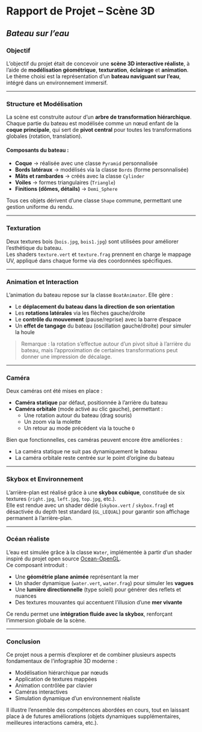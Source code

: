 # Rapport de Projet – Scène 3D  
## *Bateau sur l’eau*

### Objectif
L’objectif du projet était de concevoir une **scène 3D interactive réaliste**, à l’aide de **modélisation géométrique**, **texturation**, **éclairage** et **animation**.  
Le thème choisi est la représentation d’un **bateau naviguant sur l’eau**, intégré dans un environnement immersif.

---

### Structure et Modélisation

La scène est construite autour d’un **arbre de transformation hiérarchique**.  
Chaque partie du bateau est modélisée comme un nœud enfant de la **coque principale**, qui sert de **pivot central** pour toutes les transformations globales (rotation, translation).

#### Composants du bateau :
- **Coque** → réalisée avec une classe `Pyramid` personnalisée
- **Bords latéraux** → modélisés via la classe `Bords` (forme personnalisée)
- **Mâts et rambardes** → créés avec la classe `Cylinder`
- **Voiles** → formes triangulaires (`Triangle`)
- **Finitions (dômes, détails)** → `Demi_Sphere`

Tous ces objets dérivent d’une classe `Shape` commune, permettant une gestion uniforme du rendu.

---

### Texturation

Deux textures bois (`bois.jpg`, `bois1.jpg`) sont utilisées pour améliorer l’esthétique du bateau.  
Les shaders `texture.vert` et `texture.frag` prennent en charge le mappage UV, appliqué dans chaque forme via des coordonnées spécifiques.

---

### Animation et Interaction

L’animation du bateau repose sur la classe `BoatAnimator`. Elle gère :
- Le **déplacement du bateau dans la direction de son orientation**
- Les **rotations latérales** via les flèches gauche/droite
- Le **contrôle du mouvement** (pause/reprise) avec la barre d’espace
- Un **effet de tangage** du bateau (oscillation gauche/droite) pour simuler la houle

> Remarque : la rotation s’effectue autour d’un pivot situé à l’arrière du bateau, mais l’approximation de certaines transformations peut donner une impression de décalage.

---

### Caméra

Deux caméras ont été mises en place :
- **Caméra statique** par défaut, positionnée à l’arrière du bateau
- **Caméra orbitale** (mode activé au clic gauche), permettant :
  - Une rotation autour du bateau (drag souris)
  - Un zoom via la molette
  - Un retour au mode précédent via la touche `O`

Bien que fonctionnelles, ces caméras peuvent encore être améliorées :
- La caméra statique ne suit pas dynamiquement le bateau
- La caméra orbitale reste centrée sur le point d’origine du bateau

---

### Skybox et Environnement

L’arrière-plan est réalisé grâce à une **skybox cubique**, constituée de six textures (`right.jpg`, `left.jpg`, `top.jpg`, etc.).  
Elle est rendue avec un shader dédié (`skybox.vert` / `skybox.frag`) et désactivée du depth test standard (`GL_LEQUAL`) pour garantir son affichage permanent à l’arrière-plan.

---

### Océan réaliste

L’eau est simulée grâce à la classe `Water`, implémentée à partir d’un shader inspiré du projet open source [Ocean-OpenGL](https://github.com/stanislawfortonski/Ocean-OpenGL).  
Ce composant introduit :
- Une **géométrie plane animée** représentant la mer
- Un shader dynamique (`water.vert`, `water.frag`) pour simuler les **vagues**
- Une **lumière directionnelle** (type soleil) pour générer des reflets et nuances
- Des textures mouvantes qui accentuent l’illusion d’une **mer vivante**

Ce rendu permet une **intégration fluide avec la skybox**, renforçant l’immersion globale de la scène.

---

### Conclusion

Ce projet nous a permis d’explorer et de combiner plusieurs aspects fondamentaux de l’infographie 3D moderne :
- Modélisation hiérarchique par nœuds
- Application de textures mappées
- Animation contrôlée par clavier
- Caméras interactives
- Simulation dynamique d’un environnement réaliste

Il illustre l’ensemble des compétences abordées en cours, tout en laissant place à de futures améliorations (objets dynamiques supplémentaires, meilleures interactions caméra, etc.).
